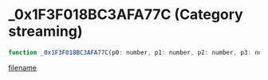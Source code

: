 # _0x1F3F018BC3AFA77C (Category streaming)

```js
function _0x1F3F018BC3AFA77C(p0: number, p1: number, p2: number, p3: number, p4: number, p5: number, p6: number, p7: number, p8: number): number
```

[filename](_0x1F3F018BC3AFA77C_m.md ':include')